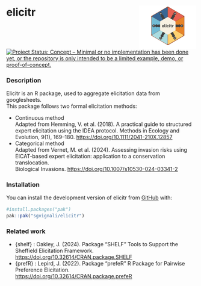 
<!-- README.md is generated from README.Rmd. Please edit the .rmd file and then use devtools::build_readme() to update the md file -->

# elicitr <img src="man/figures/elicitr_logo_scaled.png" width="30%" align="right" alt = ""/></a>

<!-- badges: start -->

[![Project Status: Concept – Minimal or no implementation has been done
yet, or the repository is only intended to be a limited example, demo,
or
proof-of-concept.](https://www.repostatus.org/badges/latest/concept.svg)](https://www.repostatus.org/#concept)<!-- badges: end -->

### Description

Elicitr is an R package, used to aggregate elicitation data from
googlesheets.  
This package follows two formal elicitation methods:

- Continuous method  
  Adapted from Hemming, V. et al. (2018). A practical guide to
  structured  
  expert elicitation using the IDEA protocol. Methods in Ecology and  
  Evolution, 9(1), 169–180. <https://doi.org/10.1111/2041-210X.12857>
- Categorical method  
  Adapted from Vernet, M. et al. (2024). Assessing invasion risks
  using  
  EICAT-based expert elicitation: application to a conservation
  translocation.  
  Biological Invasions. <https://doi.org/10.1007/s10530-024-03341-2>

### Installation

You can install the development version of elicitr from
[GitHub](https://github.com/) with:

``` r
#install.packages("pak")
pak::pak("sgvignali/elicitr")
```

### Related work

- {shelf} : Oakley, J. (2024). Package “SHELF” Tools to Support the
  Sheffield Elicitation Framework.  
  <https://doi.org/10.32614/CRAN.package.SHELF>
- {prefR} : Lepird, J. (2022). Package “prefeR” R Package for Pairwise
  Preference Elicitation.  
  <https://doi.org/10.32614/CRAN.package.prefeR>
